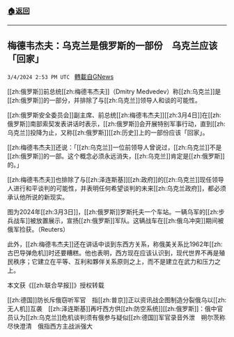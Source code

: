 ###  [:house:返回](README.md)
---


## 梅德韦杰夫：乌克兰是俄罗斯的一部份　乌克兰应该「回家」
`3/4/2024 2:53 PM UTC ` [轉載自GNews](https://gnews.org/articles/2364097)

[[zh:俄罗斯]]前总统[[zh:梅德韦杰夫]]（Dmitry Medvedev）称[[zh:乌克兰]]是[[zh:俄罗斯]]的一部分，并排除了与[[zh:乌克兰]]领导人和谈的可能性。

[[zh:俄罗斯安全委员会]]副主席、前总统[[zh:梅德韦杰夫]][[zh:3月4日]]在[[zh:俄罗斯]]南部索契发表讲话时表示，[[zh:俄罗斯]]会开展特别军事行动，直到[[zh:乌克兰]]投降为止，又称[[zh:俄罗斯]][[zh:历史]]上的一部份应该「回家」。

[[zh:梅德韦杰夫]]还说：「[[zh:乌克兰]]一位前领导人曾说过，[[zh:乌克兰]]不是[[zh:俄罗斯]]的一部。这个概念必须永远消失，[[zh:乌克兰]]肯定是[[zh:俄罗斯]]的。」

[[zh:梅德韦杰夫]]也排除了与[[zh:泽连斯基]][[zh:政府]]的[[zh:乌克兰]]现任领导人进行和平谈判的可能性，并表明任何希望谈判的未来[[zh:乌克兰政府]]，都必须承认他所说的新现实。

图为2024年[[zh:3月3日]]，[[zh:俄罗斯]]罗斯托夫一个车站。一辆乌军的[[zh:步兵战车]]被放置展示，宣扬[[zh:俄罗斯]]军队。这辆战车在[[zh:俄乌冲突]]期间被俄军捡获。（Reuters）

此外，[[zh:梅德韦杰夫]]还在讲话中谈到东西方关系，称俄美关系比1962年[[zh:古巴导弹危机]]时还要糟糕。他也表明，西方现在应该认识到，现代世界不再是殖民秩序；它建立在平等、互利和夥伴关系原则之上，而不是建立在武力和压力之上。

本文获《[[zh:联合早报]]》授权转载

[[zh:德国]]防长斥俄窃听军官　指[[zh:普京]]正以资讯战企图制造分裂俄乌以[[zh:无人机]]互袭　[[zh:泽连斯基]]再吁西方供[[zh:防空系统]][[zh:俄罗斯]]：俄中官员认为[[zh:乌克兰]]危机谈判须有俄参与疑似[[zh:德国]]军官录音外泄　朔尔茨称尽快澄清　俄指西方主战派强大
